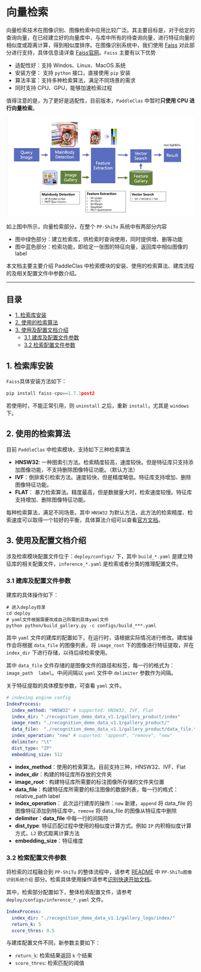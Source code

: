 # 向量检索

向量检索技术在图像识别、图像检索中应用比较广泛。其主要目标是，对于给定的查询向量，在已经建立好的向量库中，与库中所有的待查询向量，进行特征向量的相似度或距离计算，得到相似度排序。在图像识别系统中，我们使用 [Faiss](https://github.com/facebookresearch/faiss) 对此部分进行支持，具体信息请详查 [Faiss官网](https://github.com/facebookresearch/faiss)。`Faiss` 主要有以下优势

- 适配性好：支持 Windos、Linux、MacOS 系统
- 安装方便： 支持 `python` 接口，直接使用 `pip` 安装
- 算法丰富：支持多种检索算法，满足不同场景的需求
- 同时支持 CPU、GPU，能够加速检索过程

值得注意的是，为了更好是适配性，目前版本，`PaddleClas` 中暂时**只使用 CPU 进行向量检索**。

<div align="center">
<img src="../../images/structure.jpg"  width = "800" />
</div>

如上图中所示，向量检索部分，在整个 `PP-ShiTu` 系统中有两部分内容

- 图中绿色部分：建立检索库，供检索时查询使用，同时提供增、删等功能
- 图中蓝色部分：检索功能，即给定一张图的特征向量，返回库中相似图像的 label

本文档主要主要介绍 PaddleClas 中检索模块的安装、使用的检索算法、建库流程的及相关配置文件中参数介绍。

--------------------------

## 目录

- [1. 检索库安装](#1)
- [2. 使用的检索算法](#2)
- [3. 使用及配置文档介绍](#3)
  - [3.1 建库及配置文件参数](#3.1)
  - [3.2 检索配置文件参数](#3.2)

<a name="1"></a> 

## 1. 检索库安装

`Faiss`具体安装方法如下：

```python
pip install faiss-cpu==1.7.1post2
```

若使用时，不能正常引用，则 `uninstall` 之后，重新 `install`，尤其是 `windows` 下。

<a name="2"></a> 

## 2. 使用的检索算法

目前 `PaddleClas` 中检索模块，支持如下三种检索算法

- **HNSW32**: 一种图索引方法。检索精度较高，速度较快。但是特征库只支持添加图像功能，不支持删除图像特征功能。（默认方法）
- **IVF**：倒排索引检索方法。速度较快，但是精度略低。特征库支持增加、删除图像特征功能。
- **FLAT**： 暴力检索算法。精度最高，但是数据量大时，检索速度较慢。特征库支持增加、删除图像特征功能。

每种检索算法，满足不同场景。其中 `HNSW32` 为默认方法，此方法的检索精度、检索速度可以取得一个较好的平衡，具体算法介绍可以查看[官方文档](https://github.com/facebookresearch/faiss/wiki)。

<a name="3"></a> 

## 3. 使用及配置文档介绍

涉及检索模块配置文件位于：`deploy/configs/` 下，其中 `build_*.yaml` 是建立特征库的相关配置文件，`inference_*.yaml` 是检索或者分类的推理配置文件。

<a name="3.1"></a> 

### 3.1 建库及配置文件参数

建库的具体操作如下：

```shell
# 进入deploy目录
cd deploy
# yaml文件根据需要改成自己所需的具体yaml文件
python python/build_gallery.py -c configs/build_***.yaml
```

其中 `yaml` 文件的建库的配置如下，在运行时，请根据实际情况进行修改。建库操作会将根据 `data_file` 的图像列表，将 `image_root` 下的图像进行特征提取，并在 `index_dir` 下进行存储，以待后续检索使用。

其中 `data_file` 文件存储的是图像文件的路径和标签，每一行的格式为：`image_path  label`。中间间隔以 `yaml` 文件中 `delimiter` 参数作为间隔。

关于特征提取的具体模型参数，可查看 `yaml` 文件。

```yaml
# indexing engine config
IndexProcess:
  index_method: "HNSW32" # supported: HNSW32, IVF, Flat
  index_dir: "./recognition_demo_data_v1.1/gallery_product/index"
  image_root: "./recognition_demo_data_v1.1/gallery_product/"
  data_file:  "./recognition_demo_data_v1.1/gallery_product/data_file.txt"
  index_operation: "new" # suported: "append", "remove", "new"
  delimiter: "\t"
  dist_type: "IP"
  embedding_size: 512
```

- **index_method**：使用的检索算法。目前支持三种，HNSW32、IVF、Flat
- **index_dir**：构建的特征库所存放的文件夹
- **image_root**：构建特征库所需要的标注图像所存储的文件夹位置
- **data_file**：构建特征库所需要的标注图像的数据列表，每一行的格式：relative_path label
- **index_operation**： 此次运行建库的操作：`new` 新建，`append` 将 data_file 的图像特征添加到特征库中，`remove` 将 data_file 的图像从特征库中删除
- **delimiter**：**data_file** 中每一行的间隔符
- **dist_type**: 特征匹配过程中使用的相似度计算方式。例如 `IP` 内积相似度计算方式，`L2` 欧式距离计算方法
- **embedding_size**：特征维度

<a name="3.2"></a> 

### 3.2 检索配置文件参数

将检索的过程融合到 `PP-ShiTu` 的整体流程中，请参考 [README](../../../README_ch.md) 中 `PP-ShiTu图像识别系统介绍` 部分。检索具体使用操作请参考[识别快速开始文档](../quick_start/quick_start_recognition.md)。

其中，检索部分配置如下，整体检索配置文件，请参考 `deploy/configs/inference_*.yaml` 文件。

```yaml
IndexProcess:
  index_dir: "./recognition_demo_data_v1.1/gallery_logo/index/"
  return_k: 5
  score_thres: 0.5
```

与建库配置文件不同，新参数主要如下：

- `return_k`: 检索结果返回 `k` 个结果
- `score_thres`: 检索匹配的阈值
